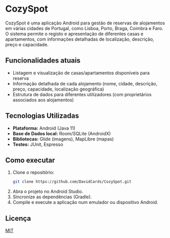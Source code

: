 # CozySpot

CozySpot é uma aplicação Android para gestão de reservas de alojamentos em várias cidades de Portugal, como Lisboa, Porto, Braga, Coimbra e Faro. O sistema permite o registo e apresentação de diferentes casas e apartamentos, com informações detalhadas de localização, descrição, preço e capacidade.

## Funcionalidades atuais

- Listagem e visualização de casas/apartamentos disponíveis para reserva
- Informação detalhada de cada alojamento (nome, cidade, descrição, preço, capacidade, localização geográfica)
- Estrutura de dados para diferentes utilizadores (com proprietários associados aos alojamentos)

## Tecnologias Utilizadas

- **Plataforma:** Android (Java 11)
- **Base de Dados local:** Room/SQLite (AndroidX)
- **Bibliotecas:** Glide (imagens), MapLibre (mapas)
- **Testes:** JUnit, Espresso

## Como executar

1. Clone o repositório:
   ```bash
   git clone https://github.com/DavidCards/CozySpot.git
   ```
2. Abra o projeto no Android Studio.
3. Sincronize as dependências (Gradle).
4. Compile e execute a aplicação num emulador ou dispositivo Android.

## Licença

[MIT](LICENSE)

